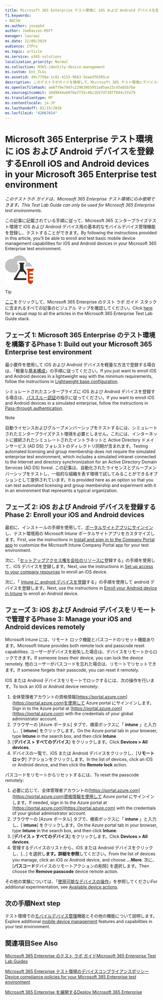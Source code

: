 ```yaml
---
title: Microsoft 365 Enterprise テスト環境に iOS および Android デバイスを登録する
f1.keywords:
- NOCSH
ms.author: josephd
author: JoeDavies-MSFT
manager: laurawi
ms.date: 12/09/2019
audience: ITPro
ms.topic: article
ms.service: o365-solutions
localization_priority: Normal
ms.collection: M365-identity-device-management
ms.custom: Ent_TLGs
ms.assetid: 49c7758a-1c01-4153-9b63-5eae3f6305ce
description: このテストラボガイドを使用して、Microsoft 365 テスト環境にデバイスを登録し、リモートで管理します。
ms.openlocfilehash: ae6ff9e704fc239638b5951a95ae23c45e85b7be
ms.sourcegitcommit: 3dd9944a6070a7f35c4bc2b57df397f844c3fe79
ms.translationtype: MT
ms.contentlocale: ja-JP
ms.lasthandoff: 02/15/2020
ms.locfileid: "42067654"
---
```

# <a name="enroll-ios-and-android-devices-in-your-microsoft-365-enterprise-test-environment"></a><span data-ttu-id="51528-103">Microsoft 365 Enterprise テスト環境に iOS および Android デバイスを登録する</span><span class="sxs-lookup"><span data-stu-id="51528-103">Enroll iOS and Android devices in your Microsoft 365 Enterprise test environment</span></span>

<span data-ttu-id="51528-104">*このテストラボ ガイドは、Microsoft 365 Enterprise テスト環境にのみ使用できます。*</span><span class="sxs-lookup"><span data-stu-id="51528-104">*This Test Lab Guide can only be used for Microsoft 365 Enterprise test environments.*</span></span>

<span data-ttu-id="51528-105">この記事に記載されている手順に従って、Microsoft 365 エンタープライズテスト環境で iOS および Android デバイス用の基本的なモバイルデバイス管理機能を登録し、テストすることができます。</span><span class="sxs-lookup"><span data-stu-id="51528-105">By following the instructions provided in this article, you'll be able to enroll and test basic mobile device management capabilities for iOS and Android devices in your Microsoft 365 Enterprise test environment.</span></span>

![Microsoft クラウドのテスト ラボ ガイド](../media/m365-enterprise-test-lab-guides/cloud-tlg-icon.png)
  
> [!TIP]
> <span data-ttu-id="51528-107">[ここ](../media/m365-enterprise-test-lab-guides/Microsoft365EnterpriseTLGStack.pdf)をクリックして、Microsoft 365 Enterprise のテスト ラボ ガイド スタックに含まれるすべての記事のビジュアル マップを確認してください。</span><span class="sxs-lookup"><span data-stu-id="51528-107">Click [here](../media/m365-enterprise-test-lab-guides/Microsoft365EnterpriseTLGStack.pdf) for a visual map to all the articles in the Microsoft 365 Enterprise Test Lab Guide stack.</span></span>

## <a name="phase-1-build-out-your-microsoft-365-enterprise-test-environment"></a><span data-ttu-id="51528-108">フェーズ 1: Microsoft 365 Enterprise のテスト環境を構築する</span><span class="sxs-lookup"><span data-stu-id="51528-108">Phase 1: Build out your Microsoft 365 Enterprise test environment</span></span>

<span data-ttu-id="51528-109">最小要件を使用して iOS および Android デバイスを軽量な方法で登録する場合は、「軽量な[基本構成](lightweight-base-configuration-microsoft-365-enterprise.md)」の手順に従ってください。</span><span class="sxs-lookup"><span data-stu-id="51528-109">If you just want to enroll iOS and Android devices in a lightweight way with the minimum requirements, follow the instructions in [Lightweight base configuration](lightweight-base-configuration-microsoft-365-enterprise.md).</span></span>
  
<span data-ttu-id="51528-110">シミュレートされたエンタープライズに iOS および Android デバイスを登録する場合は、[パススルー認証](pass-through-auth-m365-ent-test-environment.md)の指示に従ってください。</span><span class="sxs-lookup"><span data-stu-id="51528-110">If you want to enroll iOS and Android devices in a simulated enterprise, follow the instructions in [Pass-through authentication](pass-through-auth-m365-ent-test-environment.md).</span></span>
  
> [!NOTE]
> <span data-ttu-id="51528-111">自動ライセンスおよびグループメンバーシップをテストするには、シミュレートされたエンタープライズテスト環境を必要としません。これには、インターネットに接続されたシミュレートされたイントラネットと Active Directory ドメインサービス (AD DS) フォレストのディレクトリ同期が含まれます。</span><span class="sxs-lookup"><span data-stu-id="51528-111">Testing automated licensing and group membership does not require the simulated enterprise test environment, which includes a simulated intranet connected to the Internet and directory synchronization for an Active Directory Domain Services (AD DS) forest.</span></span> <span data-ttu-id="51528-112">この記事は、自動化されたライセンスとグループメンバーシップをテストし、一般的な組織を表す環境で試してみることができるオプションとして提供されています。</span><span class="sxs-lookup"><span data-stu-id="51528-112">It is provided here as an option so that you can test automated licensing and group membership and experiment with it in an environment that represents a typical organization.</span></span> 
>  

## <a name="phase-2-enroll-your-ios-and-android-devices"></a><span data-ttu-id="51528-113">フェーズ 2: iOS および Android デバイスを登録する</span><span class="sxs-lookup"><span data-stu-id="51528-113">Phase 2: Enroll your iOS and Android devices</span></span>

<span data-ttu-id="51528-114">最初に、インストールの手順を使用して、[ポータルサイトアプリにサインイン](https://docs.microsoft.com/intune-user-help/install-and-sign-in-to-the-intune-company-portal-app-ios)し、テスト環境用の Microsoft Intune ポータルサイトアプリをカスタマイズします。</span><span class="sxs-lookup"><span data-stu-id="51528-114">First, use the instructions in [Install and sign in to the Company Portal app](https://docs.microsoft.com/intune-user-help/install-and-sign-in-to-the-intune-company-portal-app-ios) to customize the Microsoft Intune Company Portal app for your test environment.</span></span>

<span data-ttu-id="51528-115">次に、「[セットアップアクセス権を会社のリソースに](https://docs.microsoft.com/intune-user-help/enroll-your-device-in-intune-ios)登録する」の手順を使用して、iOS デバイスを登録します。</span><span class="sxs-lookup"><span data-stu-id="51528-115">Next, use the instructions in [Set up access to your company resources](https://docs.microsoft.com/intune-user-help/enroll-your-device-in-intune-ios) to enroll an iOS device.</span></span>

<span data-ttu-id="51528-116">次に、「 [Intune に android デバイスを登録](https://docs.microsoft.com/intune-user-help/enroll-your-device-in-intune-android)する」の手順を使用して android デバイスを登録します。</span><span class="sxs-lookup"><span data-stu-id="51528-116">Next, use the instructions in [Enroll your Android device in Intune](https://docs.microsoft.com/intune-user-help/enroll-your-device-in-intune-android) to enroll an Android device.</span></span>

## <a name="phase-3-manage-your-ios-and-android-devices-remotely"></a><span data-ttu-id="51528-117">フェーズ 3: iOS および Android デバイスをリモートで管理する</span><span class="sxs-lookup"><span data-stu-id="51528-117">Phase 3: Manage your iOS and Android devices remotely</span></span>

<span data-ttu-id="51528-118">Microsoft Intune には、リモート ロック機能とパスコードのリセット機能あります。</span><span class="sxs-lookup"><span data-stu-id="51528-118">Microsoft Intune provides both remote lock and passcode reset capabilities.</span></span> <span data-ttu-id="51528-119">ユーザーがデバイスを紛失した場合は、デバイスをリモートからロックできます。</span><span class="sxs-lookup"><span data-stu-id="51528-119">If someone loses their device, you can lock the device remotely.</span></span> <span data-ttu-id="51528-120">他のユーザーがパスコードを忘れた場合は、リモートでリセットできます。</span><span class="sxs-lookup"><span data-stu-id="51528-120">If someone forgets their passcode, you can reset it remotely.</span></span>
  
<span data-ttu-id="51528-121">IOS または Android デバイスをリモートでロックするには、次の操作を行います。</span><span class="sxs-lookup"><span data-stu-id="51528-121">To lock an iOS or Android device remotely:</span></span>

1. <span data-ttu-id="51528-122">全体管理者アカウントの資格情報[https://portal.azure.com](https://portal.azure.com)を使用して Azure portal にサインインします。</span><span class="sxs-lookup"><span data-stu-id="51528-122">Sign in to the Azure portal at [https://portal.azure.com](https://portal.azure.com) with the credentials of your global administrator account.</span></span>
2. <span data-ttu-id="51528-123">ブラウザーの [Azure ポータル] タブで、検索ボックスに「 **intune** 」と入力し、[ **intune**] をクリックします。</span><span class="sxs-lookup"><span data-stu-id="51528-123">On the Azure portal tab in your browser, type **Intune** in the search box, and then click **Intune**.</span></span>
3. <span data-ttu-id="51528-124">[**デバイス > すべてのデバイス**] をクリックします。</span><span class="sxs-lookup"><span data-stu-id="51528-124">Click **Devices > All devices**.</span></span>
4. <span data-ttu-id="51528-125">デバイスの一覧で、iOS または Android デバイスをクリックし、[**リモートロック**] アクションをクリックします。</span><span class="sxs-lookup"><span data-stu-id="51528-125">In the list of devices, click an iOS or Android device, and then click the **Remote lock** action.</span></span>

    
<span data-ttu-id="51528-126">パスコードをリモートからリセットするには、</span><span class="sxs-lookup"><span data-stu-id="51528-126">To reset the passcode remotely:</span></span>

1. <span data-ttu-id="51528-127">必要に応じて、全体管理者アカウントの[https://portal.azure.com](https://portal.azure.com)資格情報を使用して Azure portal にサインインします。</span><span class="sxs-lookup"><span data-stu-id="51528-127">If needed, sign in to the Azure portal at [https://portal.azure.com](https://portal.azure.com) with the credentials of your global administrator account.</span></span>
2. <span data-ttu-id="51528-128">ブラウザーの [Azure ポータル] タブで、検索ボックスに「 **intune** 」と入力し、[ **intune**] をクリックします。</span><span class="sxs-lookup"><span data-stu-id="51528-128">On the Azure portal tab in your browser, type **Intune** in the search box, and then click **Intune**.</span></span>
3. <span data-ttu-id="51528-129">[**デバイス > すべてのデバイス**] をクリックします。</span><span class="sxs-lookup"><span data-stu-id="51528-129">Click **Devices > All devices**.</span></span>
4. <span data-ttu-id="51528-130">管理するデバイスのリストから、iOS または Android デバイスをクリックし、[...] を選択し**ます。詳細を参照**してください。</span><span class="sxs-lookup"><span data-stu-id="51528-130">From the list of devices you manage, click an iOS or Android device, and choose **...More**.</span></span> <span data-ttu-id="51528-131">次に、[**パスコード**デバイスのリモートアクションの削除] を選択します。</span><span class="sxs-lookup"><span data-stu-id="51528-131">Then choose the **Remove passcode** device remote action.</span></span>

<span data-ttu-id="51528-132">その他の実験については、「[使用可能なデバイスの操作](https://docs.microsoft.com/intune/device-management#available-device-actions)」を参照してください</span><span class="sxs-lookup"><span data-stu-id="51528-132">For additional experimentation, see [Available device actions](https://docs.microsoft.com/intune/device-management#available-device-actions).</span></span>

    
## <a name="next-step"></a><span data-ttu-id="51528-133">次の手順</span><span class="sxs-lookup"><span data-stu-id="51528-133">Next step</span></span>

<span data-ttu-id="51528-134">テスト環境での[モバイルデバイス管理](m365-enterprise-test-lab-guides.md#mobile-device-management)機能とその他の機能について説明します。</span><span class="sxs-lookup"><span data-stu-id="51528-134">Explore additional [mobile device management](m365-enterprise-test-lab-guides.md#mobile-device-management) features and capabilities in your test environment.</span></span>

## <a name="see-also"></a><span data-ttu-id="51528-135">関連項目</span><span class="sxs-lookup"><span data-stu-id="51528-135">See Also</span></span>

[<span data-ttu-id="51528-136">Microsoft 365 Enterprise のテスト ラボ ガイド</span><span class="sxs-lookup"><span data-stu-id="51528-136">Microsoft 365 Enterprise Test Lab Guides</span></span>](m365-enterprise-test-lab-guides.md)
  
[<span data-ttu-id="51528-137">Microsoft 365 Enterprise テスト環境のデバイスコンプライアンスポリシー</span><span class="sxs-lookup"><span data-stu-id="51528-137">Device compliance policies for your Microsoft 365 Enterprise test environment</span></span>](mam-policies-for-your-microsoft-365-enterprise-dev-test-environment.md)
  
[<span data-ttu-id="51528-138">Microsoft 365 Enterprise を展開する</span><span class="sxs-lookup"><span data-stu-id="51528-138">Deploy Microsoft 365 Enterprise</span></span>](deploy-microsoft-365-enterprise.md)

